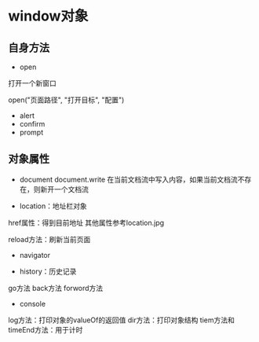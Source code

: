 # window对象

## 自身方法

- open

打开一个新窗口

open("页面路径", "打开目标", "配置")

- alert
- confirm
- prompt


## 对象属性

- document
  document.write
  在当前文档流中写入内容，如果当前文档流不存在，则新开一个文档流

- location：地址栏对象

href属性：得到目前地址
其他属性参考location.jpg

reload方法：刷新当前页面

- navigator
  
- history：历史记录

go方法
back方法
forword方法

- console

log方法：打印对象的valueOf的返回值
dir方法：打印对象结构
tiem方法和timeEnd方法：用于计时